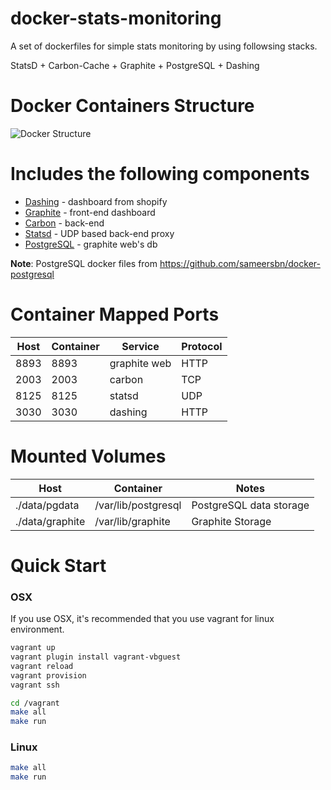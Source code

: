 # docker-stats-monitoring

A set of dockerfiles for simple stats monitoring by using followsing stacks.

StatsD + Carbon-Cache + Graphite + PostgreSQL + Dashing

# Docker Containers Structure
![Docker Structure](https://github.com/sangwonl/docker-stats-monitoring/blob/master/overview.png "Docker Structure")

# Includes the following components

* [Dashing](http://shopify.github.io/dashing/) - dashboard from shopify
* [Graphite](http://graphite.readthedocs.org/en/latest/) - front-end dashboard
* [Carbon](http://graphite.readthedocs.org/en/latest/carbon-daemons.html) - back-end
* [Statsd](https://github.com/etsy/statsd/wiki) - UDP based back-end proxy
* [PostgreSQL](http://www.postgresql.org/) - graphite web's db

**Note**: PostgreSQL docker files from https://github.com/sameersbn/docker-postgresql

# Container Mapped Ports

| Host | Container | Service           | Protocol |
| ---- | --------- | ----------------- | -------- |
| 8893 |      8893 | graphite web      | HTTP     |
| 2003 |      2003 | carbon            | TCP      |
| 8125 |      8125 | statsd            | UDP      |
| 3030 |      3030 | dashing           | HTTP     |

# Mounted Volumes

| Host              | Container                  | Notes                           |
| ----------------- | -------------------------- | ------------------------------- |
| ./data/pgdata     | /var/lib/postgresql        | PostgreSQL data storage         |
| ./data/graphite   | /var/lib/graphite          | Graphite Storage                |


# Quick Start

### OSX

If you use OSX, it's recommended that you use vagrant for linux environment.

```sh
vagrant up
vagrant plugin install vagrant-vbguest
vagrant reload
vagrant provision
vagrant ssh

cd /vagrant
make all
make run
```

### Linux

```sh
make all
make run
```
